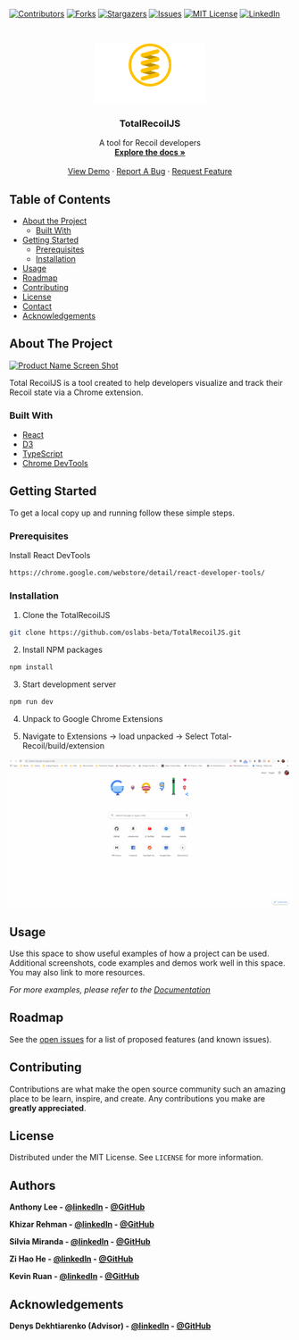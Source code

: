<!--
*** Thanks for checking out this README Template. If you have a suggestion that would
*** make this better, please fork the TotalRecoilJS and create a pull request or simply open
*** an issue with the tag "enhancement".
*** Thanks again! Now go create something AMAZING! :D
***
***
***
*** To avoid retyping too much info. Do a search and replace for the following:
*** oslabs-beta, TotalRecoilJS, TotalRecoil_JS, totalrecoiljs@gmail.com
-->





<!-- PROJECT SHIELDS -->
<!--
*** I'm using markdown "reference style" links for readability.
*** Reference links are enclosed in brackets [ ] instead of parentheses ( ).
*** See the bottom of this document for the declaration of the reference variables
*** for contributors-url, forks-url, etc. This is an optional, concise syntax you may use.
*** https://www.markdownguide.org/basic-syntax/#reference-style-links
-->
[![Contributors][contributors-shield]][contributors-url]
[![Forks][forks-shield]][forks-url]
[![Stargazers][stars-shield]][stars-url]
[![Issues][issues-shield]][issues-url]
[![MIT License][license-shield]][license-url]
[![LinkedIn][linkedin-shield]][linkedin-url]



<!-- PROJECT LOGO -->
<br />
<p align="center">
  <a href="https://github.com/oslabs-beta/TotalRecoilJS">
    <img src="images/Total Recoilv2.png" alt="Logo" width="200" >
  </a>

  <h3 align="center">TotalRecoilJS</h3>

  <p align="center">
    A tool for Recoil developers
    <br />
    <a href="https://github.com/oslabs-beta/TotalRecoilJS"><strong>Explore the docs »</strong></a>
    <br />
    <br />
    <a href="https://github.com/oslabs-beta/TotalRecoilJS/blob/master/README.md">View Demo</a>
    ·
    <a href="https://github.com/oslabs-beta/TotalRecoilJS/issues">Report A Bug</a>
    ·
    <a href="https://github.com/oslabs-beta/TotalRecoilJS/issues">Request Feature</a>
  </p>
</p>



<!-- TABLE OF CONTENTS -->
## Table of Contents

* [About the Project](#about-the-project)
  * [Built With](#built-with)
* [Getting Started](#getting-started)
  * [Prerequisites](#prerequisites)
  * [Installation](#installation)
* [Usage](#usage)
* [Roadmap](#roadmap)
* [Contributing](#contributing)
* [License](#license)
* [Contact](#contact)
* [Acknowledgements](#acknowledgements)



<!-- ABOUT THE PROJECT -->
## About The Project

[![Product Name Screen Shot][product-screenshot]](https://example.com)

Total RecoilJS is a tool created to help developers visualize and track their Recoil state via a Chrome extension.

<!-- Here's a blank template to get started:
**To avoid retyping too much info. Do a search and replace with your text editor for the following:**
`oslabs-beta`, `TotalRecoilJS`, `TotalRecoil_JS`, `totalrecoiljs@gmail.com` -->


### Built With

* [React](https://reactjs.org/)
* [D3](https://d3js.org/)
* [TypeScript](https://www.typescriptlang.org/)
* [Chrome DevTools](https://developers.google.com/web/tools/chrome-devtools)




<!-- GETTING STARTED -->
## Getting Started

To get a local copy up and running follow these simple steps.

### Prerequisites

Install React DevTools
```sh
https://chrome.google.com/webstore/detail/react-developer-tools/
```

### Installation
 
1. Clone the TotalRecoilJS
```sh
git clone https://github.com/oslabs-beta/TotalRecoilJS.git
```
2. Install NPM packages
```sh
npm install
```
3. Start development server
```sh
npm run dev
```
4. Unpack to Google Chrome Extensions 

5. Navigate to Extensions -> load unpacked -> Select Total-Recoil/build/extension

![](/images/install.gif)



<!-- USAGE EXAMPLES -->
## Usage

Use this space to show useful examples of how a project can be used. Additional screenshots, code examples and demos work well in this space. You may also link to more resources.

_For more examples, please refer to the [Documentation](https://example.com)_



<!-- ROADMAP -->
## Roadmap

See the [open issues](https://github.com/oslabs-beta/TotalRecoilJS/issues) for a list of proposed features (and known issues).



<!-- CONTRIBUTING -->
## Contributing

Contributions are what make the open source community such an amazing place to be learn, inspire, and create. Any contributions you make are **greatly appreciated**.



<!-- LICENSE -->
## License

Distributed under the MIT License. See `LICENSE` for more information.



<!-- CONTACT -->
## Authors

<strong>Anthony Lee - [@linkedIn](https://www.linkedin.com/in/anthony-lee27/) - [@GitHub](https://github.com/anthonylee2797)

<strong>Khizar Rehman - [@linkedIn]() - [@GitHub](https://github.com/keyz-man)

<strong>Silvia Miranda - [@linkedIn](https://www.linkedin.com/in/silviakempmiranda/) - [@GitHub](https://github.com/silvia-miranda)

<strong>Zi Hao He - [@linkedIn](https://www.linkedin.com/in/zi-hao-he/) - [@GitHub](https://github.com/exquizzle)

<strong>Kevin Ruan - [@linkedIn](https://www.linkedin.com/in/kevin-ruan-7799711b1/) - [@GitHub](https://github.com/kevinr108)



<!-- ACKNOWLEDGEMENTS -->
## Acknowledgements

Denys Dekhtiarenko (Advisor) - [@linkedIn](https://www.linkedin.com/in/denysdekhtiarenko/) - [@GitHub](https://github.com/denskarlet)







<!-- MARKDOWN LINKS & IMAGES -->
<!-- https://www.markdownguide.org/basic-syntax/#reference-style-links -->
[contributors-shield]: https://img.shields.io/github/contributors/othneildrew/Best-README-Template.svg?style=flat-square
[contributors-url]: https://github.com/othneildrew/Best-README-Template/graphs/contributors
[forks-shield]: https://img.shields.io/github/forks/othneildrew/Best-README-Template.svg?style=flat-square
[forks-url]: https://github.com/othneildrew/Best-README-Template/network/members
[stars-shield]: https://img.shields.io/github/stars/othneildrew/Best-README-Template.svg?style=flat-square
[stars-url]: https://github.com/othneildrew/Best-README-Template/stargazers
[issues-shield]: https://img.shields.io/github/issues/othneildrew/Best-README-Template.svg?style=flat-square
[issues-url]: https://github.com/othneildrew/Best-README-Template/issues
[license-shield]: https://img.shields.io/github/license/othneildrew/Best-README-Template.svg?style=flat-square
[license-url]: https://github.com/othneildrew/Best-README-Template/blob/master/LICENSE.txt
[linkedin-shield]: https://img.shields.io/badge/-LinkedIn-black.svg?style=flat-square&logo=linkedin&colorB=555
[linkedin-url]: https://linkedin.com/in/othneildrew
[product-screenshot]: images/screenshot.png

